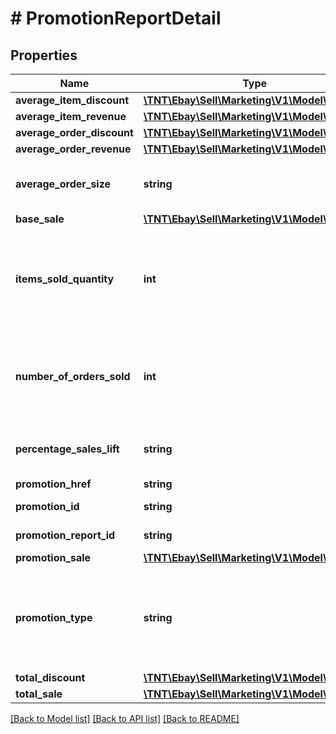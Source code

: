 # # PromotionReportDetail

## Properties

Name | Type | Description | Notes
------------ | ------------- | ------------- | -------------
**average_item_discount** | [**\TNT\Ebay\Sell\Marketing\V1\Model\Amount**](Amount.md) |  | [optional]
**average_item_revenue** | [**\TNT\Ebay\Sell\Marketing\V1\Model\Amount**](Amount.md) |  | [optional]
**average_order_discount** | [**\TNT\Ebay\Sell\Marketing\V1\Model\Amount**](Amount.md) |  | [optional]
**average_order_revenue** | [**\TNT\Ebay\Sell\Marketing\V1\Model\Amount**](Amount.md) |  | [optional]
**average_order_size** | **string** | The &lt;i&gt;average order size&lt;/i&gt; is the average number of items that each order contained in a promotion. This value is calculated as follows:  &lt;br&gt;&lt;br&gt;&lt;b&gt;itemsSoldQuantity&lt;/b&gt; / &lt;b&gt;numberOfOrdersSold&lt;/b&gt; &#x3D; &lt;b&gt;averageOrderSize&lt;/b&gt; | [optional]
**base_sale** | [**\TNT\Ebay\Sell\Marketing\V1\Model\Amount**](Amount.md) |  | [optional]
**items_sold_quantity** | **int** | This is the quantity of items purchased in a threshold promotion where the threshold &lt;i&gt;has been met&lt;/i&gt; and the discount was applied. &lt;br&gt;&lt;br&gt;For example, suppose you&#39;re running a \&quot;Buy 1, get 1 at 50%\&quot; promotion on $5 socks. One buyer purchases two pairs of socks, so they pay $7.50 for both pairs (rather than the full price of $10). Your number of items sold (&lt;b&gt;itemsSoldQuantity&lt;/b&gt;) would be 2 and you number of orders sold (&lt;b&gt;numberOfOrdersSold&lt;/b&gt;) would be 1. | [optional]
**number_of_orders_sold** | **int** | This is the number of orders sold in a threshold promotion where the threshold &lt;i&gt;has been met&lt;/i&gt; and the discount was applied. &lt;br&gt;&lt;br&gt;For example, suppose you&#39;re running a \&quot;Buy 1, get 1 at 50%\&quot; promotion on $5 socks. One buyer purchases two pairs of socks, so they pay $7.50 for both pairs (rather than the full price of $10). Your &lt;b&gt;numberOfOrdersSold&lt;/b&gt; would be 1 and your &lt;b&gt;itemsSoldQuantity&lt;/b&gt; would be 2. | [optional]
**percentage_sales_lift** | **string** | The &lt;i&gt;percentage sales lift&lt;/i&gt; is the total dollar amount gained due to promotions. This value is calculated as follows:  &lt;br&gt;&lt;br&gt; &lt;b&gt;promotionSale&lt;/b&gt; / &lt;b&gt;totalSale&lt;/b&gt; &#x3D;  &lt;b&gt;percentageSalesLift&lt;/b&gt; | [optional]
**promotion_href** | **string** | The URI of the promotion report. | [optional]
**promotion_id** | **string** | A unique eBay-assigned ID for the promotion that&#39;s generated when the promotion is created. | [optional]
**promotion_report_id** | **string** | The unique eBay-assigned ID of the promotion report that is generated when the report is created. | [optional]
**promotion_sale** | [**\TNT\Ebay\Sell\Marketing\V1\Model\Amount**](Amount.md) |  | [optional]
**promotion_type** | **string** | Indicates the type of the promotion, either &lt;code&gt;CODED_COUPON&lt;/code&gt;, &lt;code&gt;MARKDOWN_SALE&lt;/code&gt;, &lt;code&gt;ORDER_DISCOUNT&lt;/code&gt;, or &lt;code&gt;VOLUME_DISCOUNT&lt;/code&gt;. For implementation help, refer to &lt;a href&#x3D;&#39;https://developer.ebay.com/api-docs/sell/marketing/types/sme:PromotionTypeEnum&#39;&gt;eBay API documentation&lt;/a&gt; | [optional]
**total_discount** | [**\TNT\Ebay\Sell\Marketing\V1\Model\Amount**](Amount.md) |  | [optional]
**total_sale** | [**\TNT\Ebay\Sell\Marketing\V1\Model\Amount**](Amount.md) |  | [optional]

[[Back to Model list]](../../README.md#models) [[Back to API list]](../../README.md#endpoints) [[Back to README]](../../README.md)
